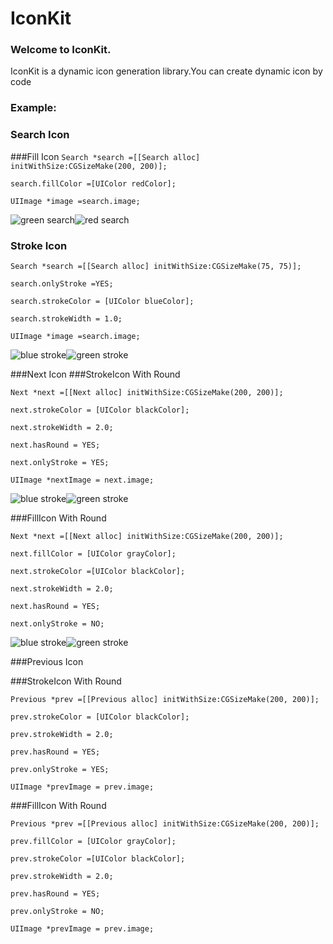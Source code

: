 # IconKit

### Welcome to IconKit.
IconKit is a dynamic icon generation library.You can create dynamic icon by code

### Example:

### Search Icon
###Fill Icon
`Search *search =[[Search alloc] initWithSize:CGSizeMake(200, 200)];`

`search.fillColor =[UIColor redColor];`

`UIImage *image =search.image;`

![green search](https://dl.dropboxusercontent.com/s/zicoo3gkl7nbhed/green_search.png)![red search]( https://dl.dropboxusercontent.com/s/84p24cplkcjek1f/search.png)

### Stroke Icon
 `Search *search =[[Search alloc] initWithSize:CGSizeMake(75, 75)];`
 
 `search.onlyStroke =YES;`
 
 `search.strokeColor = [UIColor blueColor];`
 
 `search.strokeWidth = 1.0;`
 
 `UIImage *image =search.image;`
 
 ![blue stroke](https://dl.dropboxusercontent.com/s/51h2y4zxucctxty/blue_stoke.png)![green stroke]( https://dl.dropboxusercontent.com/s/1gjvr68720ghzr5/green_stoke.png)
 
###Next Icon 
###StrokeIcon With Round

 `Next *next =[[Next alloc] initWithSize:CGSizeMake(200, 200)];`
 
 `next.strokeColor = [UIColor blackColor];`
 
 `next.strokeWidth = 2.0;`
 
 `next.hasRound = YES;`   
 
 `next.onlyStroke = YES;`
 
 `UIImage *nextImage = next.image;`
 
 ![blue stroke](https://dl.dropboxusercontent.com/s/854vehix8mvm4xb/next_black_Stroke.png)![green stroke]( https://dl.dropboxusercontent.com/s/vmwvq3hzl0ojtpv/Next_blue_stroke.png)
 
 
###FillIcon With Round

 `Next *next =[[Next alloc] initWithSize:CGSizeMake(200, 200)];`
 
 `next.fillColor = [UIColor grayColor];`
 
 `next.strokeColor =[UIColor blackColor];`
 
 `next.strokeWidth = 2.0;`
 
 `next.hasRound = YES;`
 
 `next.onlyStroke = NO;`
 
 ![blue stroke](https://dl.dropboxusercontent.com/s/pp1ypwh27nu98yn/next_fill_Black.png)![green stroke]( https://dl.dropboxusercontent.com/s/0niw3w81n2antaa/next_fill_gb.png)
 
###Previous Icon 

###StrokeIcon With Round

 `Previous *prev =[[Previous alloc] initWithSize:CGSizeMake(200, 200)];`
 
 `prev.strokeColor = [UIColor blackColor];`
 
 `prev.strokeWidth = 2.0;`
 
 `prev.hasRound = YES;`   
 
 `prev.onlyStroke = YES;`
 
 `UIImage *prevImage = prev.image;`

 
###FillIcon With Round

 `Previous *prev =[[Previous alloc] initWithSize:CGSizeMake(200, 200)];`
 
 `prev.fillColor = [UIColor grayColor];`
 
 `prev.strokeColor =[UIColor blackColor];`
 
 `prev.strokeWidth = 2.0;`
 
 `prev.hasRound = YES;`
 
 `prev.onlyStroke = NO;`
 
 `UIImage *prevImage = prev.image;`

